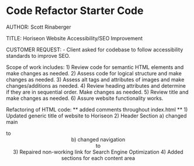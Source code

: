 # Code Refactor Starter Code

AUTHOR: Scott Rinaberger

TITLE: Horiseon Website Accessibility/SEO Improvement

CUSTOMER REQUEST: - Client asked for codebase to follow accessibility standards to improve SEO.

Scope of work includes:
    1) Review code for semantic HTML elements and make changes as needed.
    2) Assess code for logical structure and make changes as needed.
    3) Assess alt tags and attributes of images and make changes/additions as needed.
    4) Review heading attributes and determine if they are in sequential order. Make changes as needed.
    5) Review title and make changes as needed.
    6) Assure website functionality works.

Refactoring of HTML code:
    ** added comments throughout index.html **
    1) Updated generic title of website to Horiseon
    2) Header Section
        a) changed main <div> to <header>
        b) changed navigation <div> to <nav>
    3) Repaired non-working link for Search Engine Optimization
    4) Added sections for each content area

    
    

